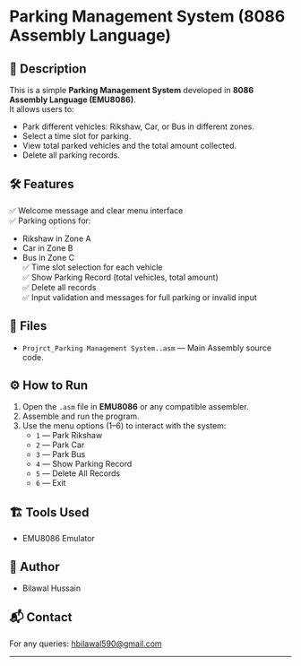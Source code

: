 # Parking Management System (8086 Assembly Language)

## 📌 Description
This is a simple **Parking Management System** developed in **8086 Assembly Language (EMU8086)**.  
It allows users to:
- Park different vehicles: Rikshaw, Car, or Bus in different zones.
- Select a time slot for parking.
- View total parked vehicles and the total amount collected.
- Delete all parking records.

## 🛠️ Features
✅ Welcome message and clear menu interface  
✅ Parking options for:
- Rikshaw in Zone A
- Car in Zone B
- Bus in Zone C  
✅ Time slot selection for each vehicle  
✅ Show Parking Record (total vehicles, total amount)  
✅ Delete all records  
✅ Input validation and messages for full parking or invalid input

## 📂 Files
- `Projrct_Parking Management System..asm` — Main Assembly source code.

## ⚙️ How to Run
1. Open the `.asm` file in **EMU8086** or any compatible assembler.
2. Assemble and run the program.
3. Use the menu options (1–6) to interact with the system:
   - `1` — Park Rikshaw
   - `2` — Park Car
   - `3` — Park Bus
   - `4` — Show Parking Record
   - `5` — Delete All Records
   - `6` — Exit

## 🏗️ Tools Used
- EMU8086 Emulator

## 📅 Author
- Bilawal Hussain

## 📬 Contact
For any queries: hbilawal590@gmail.com

---

